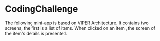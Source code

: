 # CodingChallenge
The following mini-app is based on VIPER Architecture. It contains two screens, the first is a list of items. When clicked on an item , the screen of the item's details is presented.  
